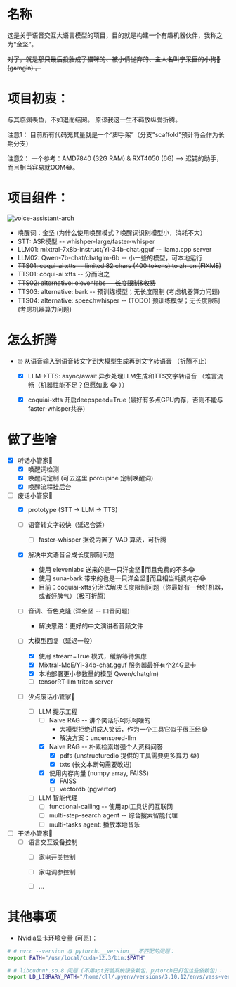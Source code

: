 # 名称

这是关于语音交互大语言模型的项目，目的就是构建一个有趣机器伙伴，我称之为“金坚”。

~~对了，就是那只最后投胎成了猫咪的、被小倩抛弃的、主人名叫宁采臣的小狗🐶 (gamgin) 。~~


# 项目初衷：

与其临渊羡鱼，不如退而结网。
原谅我这一生不羁放纵爱折腾。


注意1：
目前所有代码充其量就是一个“脚手架”（分支"scaffold"预计将会作为长期分支）

注意2：
一个参考：AMD7840 (32G RAM) & RXT4050 (6G) --> 迟钝的助手，而且相当容易就OOM😂。


# 项目组件：

![voice-assistant-arch](./images/voice-assistant-arch.png)

- 唤醒词：金坚 (为什么使用唤醒模式？唤醒词识别模型小，消耗不大）
- STT: ASR模型 -- whishper-large/faster-whisper
- LLM01: mixtral-7x8b-instruct/Yi-34b-chat.gguf -- llama.cpp server
- LLM02: Qwen-7b-chat/chatglm-6b -- 小一些的模型，可本地运行
- ~~TTS01: coqui-ai xtts -- limited 82 chars (400 tokens) to zh-cn (FIXME)~~
- TTS01: coqui-ai xtts -- 分而治之
- ~~TTS02: alternative: elevenlabs  -- 长度限制&收费~~
- TTS03: alternative: bark  -- 预训练模型；无长度限制 (考虑机器算力问题)
- TTS04: alternative: speechwhisper  -- (TODO) 预训练模型；无长度限制 (考虑机器算力问题)


# 怎么折腾

- 🙄 从语音输入到语音转文字到大模型生成再到文字转语音 （折腾不止）
    - [x] LLM->TTS: async/await 异步处理LLM生成和TTS文字转语音 （难言流畅（机器性能不足？但愿如此 😂 ））
    - [x] coquiai-xtts 开启deepspeed=True (最好有多点GPU内存，否则不能与faster-whisper共存)


# 做了些啥

- [x] 听话小管家🐶
    - [x] 唤醒词检测
    - [x] 唤醒词定制 (可去这里 porcupine 定制唤醒词)
    - [x] 唤醒流程挂后台

- [ ] 废话小管家🐶
    - [x] prototype (STT -> LLM -> TTS)
    - [ ] 语音转文字较快（延迟合适）
        - [ ] faster-whisper 据说内置了 VAD 算法，可折腾
    - [x] 解决中文语音合成长度限制问题 
        - 使用 elevenlabs 送来的是一只洋金坚🐶而且免费的不多😂
        - 使用 suna-bark 带来的也是一只洋金坚🐶而且相当耗费内存😂
        - 目前：coquiai-xtts分治法解决长度限制问题（你最好有一台好机器，或者好脾气）（极可折腾）

    - [ ] 音调、音色克隆 (洋金坚 -- 口音问题)
        - 解决思路：更好的中文演讲者音频文件

    - [ ] 大模型回复（延迟一般）
        - [x] 使用 stream=True 模式，缓解等待焦虑
        - [x] Mixtral-MoE/Yi-34b-chat.gguf 服务器最好有个24G显卡
        - [x] 本地部署更小参数量的模型 Qwen/chatglm)
        - [ ] tensorRT-llm triton server

    - [ ] 少点废话小管家🐶
        - [ ] LLM 提示工程
            - [ ] Naive RAG -- 讲个笑话乐呵乐呵啥的
                - 大模型拒绝讲成人笑话，作为一个工具它似乎很正经😂
                - 解决方案：uncensored-llm
            - [x] Naive RAG -- 朴素检索增强个人资料问答
                - [x] pdfs (unstructuredio 提供的工具需要更多算力 😂)
                - [x] txts (长文本断句需要改进)
            - [x] 使用内存向量 (numpy array, FAISS)
                - [x] FAISS
                - [ ] vectordb (pgvertor)
        - [ ] LLM 智能代理
            - [ ] functional-calling -- 使用api工具访问互联网
            - [ ] multi-step-search agent -- 综合搜索智能代理
            - [ ] multi-tasks agent: 播放本地音乐

- [ ] 干活小管家🐶
    - [ ] 语言交互设备控制
        - [ ] 家电开关控制
        - [ ] 家电调参控制
        - [ ] ...


# 其他事项

- Nvidia显卡环境变量 (可恶)：
```sh
# # nvcc --version 与 pytorch.__version__ 不匹配的问题：
export PATH="/usr/local/cuda-12.3/bin:$PATH"

# # libcudnn*.so.8 问题 (不用apt安装系统级依赖包，pytorch已打包这些依赖包)：
export LD_LIBRARY_PATH="/home/cll/.pyenv/versions/3.10.12/envs/vass-venv/lib/python3.10/site-packages/nvidia/cudnn/lib:$LD_LIBRARY_PATH"
```

